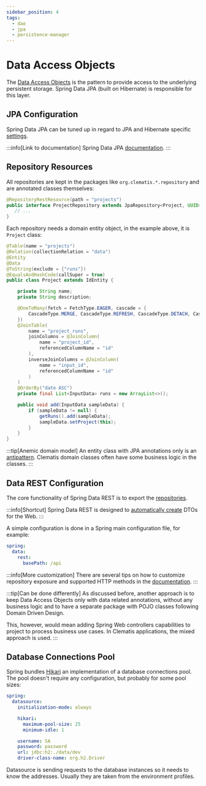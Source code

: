 ```yaml
---
sidebar_position: 4
tags:
  - dao
  - jpa
  - persistence-manager
---
```


# Data Access Objects

The [Data Access Objects](https://en.wikipedia.org/wiki/Data_Access_Object)
is the pattern to provide access to the underlying persistent storage. Spring Data JPA
(built on Hibernate) is responsible for this layer. 

## JPA Configuration

Spring Data JPA can be tuned up in regard to JPA and
Hibernate specific [settings](https://docs.spring.io/spring-boot/appendix/application-properties/index.html#appendix.application-properties.data).

:::info[Link to documentation]
Spring Data JPA [documentation](https://docs.spring.io/spring-data/jpa/reference/jpa.html).
:::

## Repository Resources

All repositories are kept in the packages like `org.clematis.*.repository` and are
annotated classes themselves:

````java title="src/main/java/org/clematis/cosmic/repository/ProjectRepository.java"
@RepositoryRestResource(path = "projects")
public interface ProjectRepository extends JpaRepository<Project, UUID> {
   // ...
}
````

Each repository needs a domain entity object, in the example above, it is `Project` class:

````java title="src/main/java/org/clematis/cosmic/model/Project.java"
@Table(name = "projects")
@Relation(collectionRelation = "data")
@Entity
@Data
@ToString(exclude = {"runs"})
@EqualsAndHashCode(callSuper = true)
public class Project extends IdEntity {

    private String name;
    private String description;

    @OneToMany(fetch = FetchType.EAGER, cascade = {
        CascadeType.MERGE, CascadeType.REFRESH, CascadeType.DETACH, CascadeType.REMOVE
    })
    @JoinTable(
        name = "project_runs",
        joinColumns = @JoinColumn(
            name = "project_id",
            referencedColumnName = "id"
        ),
        inverseJoinColumns = @JoinColumn(
            name = "input_id",
            referencedColumnName = "id"
        )
    )
    @OrderBy("date ASC")
    private final List<InputData> runs = new ArrayList<>();

    public void add(InputData sampleData) {
        if (sampleData != null) {
            getRuns().add(sampleData);
            sampleData.setProject(this);
        }
    }
}
````
:::tip[Anemic domain model]
An entity class with JPA annotations only is an [antipattern](https://martinfowler.com/bliki/AnemicDomainModel.html).
Clematis domain classes often have some business logic in the classes.
:::

## Data REST Configuration

The core functionality of Spring Data REST is to export the [repositories](https://docs.spring.io/spring-data/rest/reference/repository-resources.html).

:::info[Shortcut]
Spring Data REST is designed to [automatically create](https://docs.spring.io/spring-data/rest/reference/representations.html)
DTOs for the Web. 
:::

A simple configuration is done in a Spring main configuration file, for example:

````yaml title="src/main/resources/application.yml"
spring:
  data:
    rest:
      basePath: /api
````
:::info[More customization]
There are several tips on how to customize repository exposure and supported HTTP methods
in the [documentation](https://docs.spring.io/spring-data/rest/reference/customizing-sdr.html).
:::

:::tip[Can be done differently]
As discussed before, another approach is to keep Data Access Objects only with data related annotations,
without any business logic and to have a separate package with POJO classes following
Domain Driven Design. 

This, however, would mean adding
Spring Web controllers capabilities to project to process business use cases.
In Clematis applications, the mixed approach is used.
:::


## Database Connections Pool

Spring bundles [Hikari](https://github.com/brettwooldridge/HikariCP) an implementation 
of a database connections pool. The pool doesn't require any configuration, 
but probably for some pool sizes:

````yaml title="src/main/resources/application.yml"
spring:
  datasource:
    initialization-mode: always

    hikari:
      maximum-pool-size: 25
      minimum-idle: 1

    username: SA
    password: password
    url: jdbc:h2:./data/dev
    driver-class-name: org.h2.Driver
````
Datasource is sending requests to the database instances so it needs to know the
addresses. Usually they are taken from the environment profiles.




